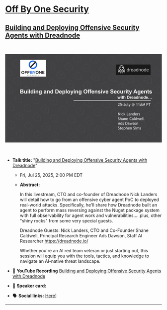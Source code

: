 # [Off By One Security](https://www.youtube.com/@OffByOneSecurity)
## [Building and Deploying Offensive Security Agents with Dreadnode](https://www.youtube.com/watch?v=BzOmGw-LaR0)
<br>

![b̲u̲i̲l̲d̲i̲n̲g̲ ̲a̲n̲d̲ ̲d̲e̲p̲l̲o̲y̲i̲n̲g̲ ̲o̲f̲f̲e̲n̲s̲i̲v̲e̲ ̲s̲e̲c̲u̲r̲i̲t̲y̲ ̲a̲g̲e̲n̲t̲s̲ ̲w̲i̲t̲h̲ ̲d̲r̲e̲a̲d̲n̲o̲d̲e̲](./b̲u̲i̲l̲d̲i̲n̲g̲%20̲a̲n̲d̲%20̲d̲e̲p̲l̲o̲y̲i̲n̲g̲%20̲o̲f̲f̲e̲n̲s̲i̲v̲e̲%20̲s̲e̲c̲u̲r̲i̲t̲y̲%20̲a̲g̲e̲n̲t̲s̲%20̲w̲i̲t̲h̲%20̲d̲r̲e̲a̲d̲n̲o̲d̲e̲.png)

<br>

- **Talk title:** "[Building and Deploying Offensive Security Agents with Dreadnode](https://www.linkedin.com/events/7353559823004655616)"
  - Fri, Jul 25, 2025, 2:00 PM EDT
  - **Abstract:**

    In this livestream, CTO and co-founder of Dreadnode Nick Landers will detail how to go from an offensive cyber agent PoC to deployed real-world attacks. Specifically, he'll share how Dreadnode built an agent to perform mass reversing against the Nuget package system  with full observability for agent work and vulnerabilities.... plus, other "shiny rocks" from some very special guests.

    Dreadnode Guests:
    Nick Landers, CTO and Co-Founder
    Shane Caldwell, Principal Research Engineer
    Ads Dawson, Staff AI Researcher
    https://dreadnode.io/

    Whether you're an AI red team veteran or just starting out, this session will equip you with the tools, tactics, and knowledge to navigate an AI-native threat landscape.

- 🍿 **YouTube Recording** [Building and Deploying Offensive Security Agents with Dreadnode](https://www.youtube.com/watch?v=BzOmGw-LaR0)
- 📣 **Speaker card:**
- 🗣️ **Social links:** [Here](https://www.linkedin.com/feed/update/urn:li:activity:7353816201690574854/)]

----------------------------
